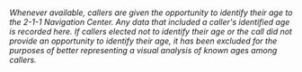
###### Whenever available, callers are given the opportunity to identify their age to the 2-1-1 Navigation Center. Any data that included a caller's identified age is recorded here. If callers elected not to identify their age or the call did not provide an opportunity to identify their age, it has been excluded for the purposes of better representing a visual analysis of known ages among callers.
